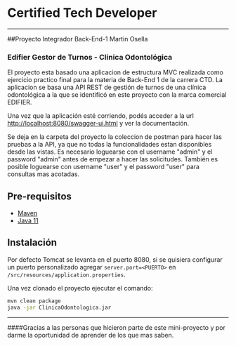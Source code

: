 
# Certified Tech Developer

---

##Proyecto Integrador Back-End-1 Martin Osella
### Edifier Gestor de Turnos - Clinica Odontológica



El proyecto esta basado una aplicacion de estructura MVC realizada como ejercicio practico final para la materia de Back-End 1 de la carrera CTD. La
aplicacion se basa una API REST de gestión de turnos de una clínica odontológica a la que se identificó en este proyecto con la marca comercial EDIFIER.

Una vez que la aplicación esté corriendo, podés acceder a la url [http://localhost:8080/swagger-ui.html](http://localhost:8080/swagger-ui.html)
y ver la documentación.

Se deja en la carpeta del proyecto la coleccion de postman para hacer las pruebas a la API, ya que no todas la funcionalidades estan disponibles desde las
vistas. Es necesario loguearse con el username "admin" y el password "admin" antes de empezar a hacer las solicitudes. También es posible loguearse con
username "user" y el password "user" para consultas mas acotadas.

## Pre-requisitos
-  [Maven](https://maven.apache.org/download.cgi)
-  [Java 11](https://www.oracle.com/java/technologies/downloads/#java11)

## Instalación
Por defecto Tomcat se levanta en el puerto 8080, si se quisiera configurar un puerto personalizado agregar `server.port=<PUERTO>`
en `/src/resources/application.properties`.

Una vez clonado el proyecto ejecutar el comando:
```bash
mvn clean package
java -jar ClinicaOdontologica.jar
```

---
####Gracias a las personas que hicieron parte de este mini-proyecto y por darme la oportunidad de aprender de los que mas saben.

